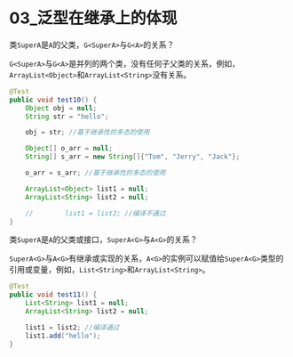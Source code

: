 # 03_泛型在继承上的体现

类`SuperA`是`A`的父类，`G<SuperA>`与`G<A>`的关系？

`G<SuperA>`与`G<A>`是并列的两个类，没有任何子父类的关系，例如，`ArrayList<Object>`和`ArrayList<String>`没有关系。

```java
@Test
public void test10() {
    Object obj = null;
    String str = "hello";

    obj = str; //基于继承性的多态的使用

    Object[] o_arr = null;
    String[] s_arr = new String[]{"Tom", "Jerry", "Jack"};

    o_arr = s_arr; //基于继承性的多态的使用

    ArrayList<Object> list1 = null;
    ArrayList<String> list2 = null;

    //        list1 = list2; //编译不通过
}
```

类`SuperA`是`A`的父类或接口，`SuperA<G>`与`A<G>`的关系？

`SuperA<G>`与`A<G>`有继承或实现的关系，`A<G>`的实例可以赋值给`SuperA<G>`类型的引用或变量，例如，`List<String>`和`ArrayList<String>`。

```java
@Test
public void test11() {
    List<String> list1 = null;
    ArrayList<String> list2 = null;

    list1 = list2; //编译通过
    list1.add("hello");
}
```

